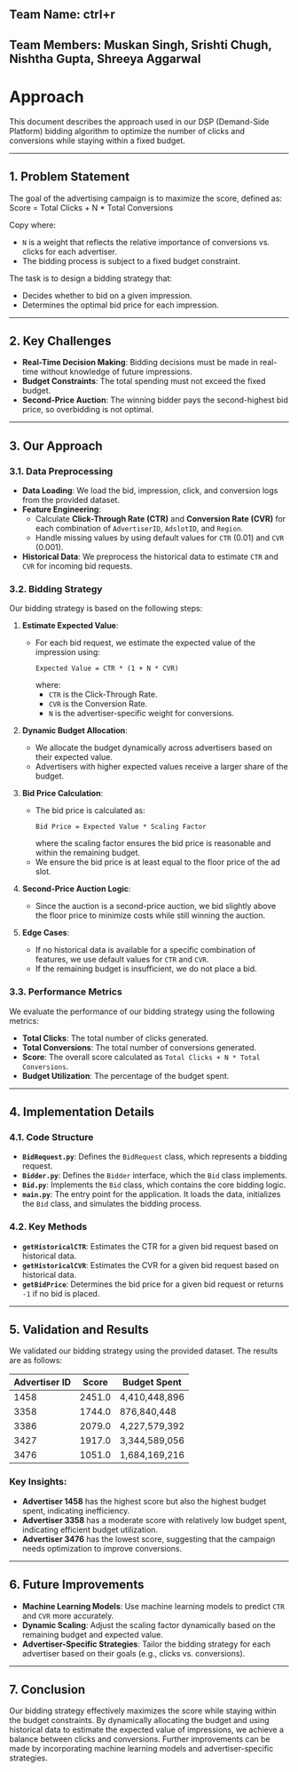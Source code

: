 ## Team Name: ctrl+r
## Team Members: Muskan Singh, Srishti Chugh, Nishtha Gupta, Shreeya Aggarwal


# Approach

This document describes the approach used in our DSP (Demand-Side Platform) bidding algorithm to optimize the number of clicks and conversions while staying within a fixed budget.

---

## **1. Problem Statement**
The goal of the advertising campaign is to maximize the score, defined as:
Score = Total Clicks + N * Total Conversions

Copy
where:
- `N` is a weight that reflects the relative importance of conversions vs. clicks for each advertiser.
- The bidding process is subject to a fixed budget constraint.

The task is to design a bidding strategy that:
- Decides whether to bid on a given impression.
- Determines the optimal bid price for each impression.

---

## **2. Key Challenges**
- **Real-Time Decision Making**: Bidding decisions must be made in real-time without knowledge of future impressions.
- **Budget Constraints**: The total spending must not exceed the fixed budget.
- **Second-Price Auction**: The winning bidder pays the second-highest bid price, so overbidding is not optimal.

---

## **3. Our Approach**

### **3.1. Data Preprocessing**
- **Data Loading**: We load the bid, impression, click, and conversion logs from the provided dataset.
- **Feature Engineering**:
  - Calculate **Click-Through Rate (CTR)** and **Conversion Rate (CVR)** for each combination of `AdvertiserID`, `AdslotID`, and `Region`.
  - Handle missing values by using default values for `CTR` (0.01) and `CVR` (0.001).
- **Historical Data**: We preprocess the historical data to estimate `CTR` and `CVR` for incoming bid requests.

### **3.2. Bidding Strategy**
Our bidding strategy is based on the following steps:

1. **Estimate Expected Value**:
   - For each bid request, we estimate the expected value of the impression using:
     ```
     Expected Value = CTR * (1 + N * CVR)
     ```
     where:
     - `CTR` is the Click-Through Rate.
     - `CVR` is the Conversion Rate.
     - `N` is the advertiser-specific weight for conversions.

2. **Dynamic Budget Allocation**:
   - We allocate the budget dynamically across advertisers based on their expected value.
   - Advertisers with higher expected values receive a larger share of the budget.

3. **Bid Price Calculation**:
   - The bid price is calculated as:
     ```
     Bid Price = Expected Value * Scaling Factor
     ```
     where the scaling factor ensures the bid price is reasonable and within the remaining budget.
   - We ensure the bid price is at least equal to the floor price of the ad slot.

4. **Second-Price Auction Logic**:
   - Since the auction is a second-price auction, we bid slightly above the floor price to minimize costs while still winning the auction.

5. **Edge Cases**:
   - If no historical data is available for a specific combination of features, we use default values for `CTR` and `CVR`.
   - If the remaining budget is insufficient, we do not place a bid.

### **3.3. Performance Metrics**
We evaluate the performance of our bidding strategy using the following metrics:
- **Total Clicks**: The total number of clicks generated.
- **Total Conversions**: The total number of conversions generated.
- **Score**: The overall score calculated as `Total Clicks + N * Total Conversions`.
- **Budget Utilization**: The percentage of the budget spent.

---

## **4. Implementation Details**

### **4.1. Code Structure**
- **`BidRequest.py`**: Defines the `BidRequest` class, which represents a bidding request.
- **`Bidder.py`**: Defines the `Bidder` interface, which the `Bid` class implements.
- **`Bid.py`**: Implements the `Bid` class, which contains the core bidding logic.
- **`main.py`**: The entry point for the application. It loads the data, initializes the `Bid` class, and simulates the bidding process.

### **4.2. Key Methods**
- **`getHistoricalCTR`**: Estimates the CTR for a given bid request based on historical data.
- **`getHistoricalCVR`**: Estimates the CVR for a given bid request based on historical data.
- **`getBidPrice`**: Determines the bid price for a given bid request or returns `-1` if no bid is placed.

---

## **5. Validation and Results**
We validated our bidding strategy using the provided dataset. The results are as follows:

| Advertiser ID | Score  | Budget Spent |
|---------------|--------|--------------|
| 1458          | 2451.0 | 4,410,448,896 |
| 3358          | 1744.0 | 876,840,448  |
| 3386          | 2079.0 | 4,227,579,392 |
| 3427          | 1917.0 | 3,344,589,056 |
| 3476          | 1051.0 | 1,684,169,216 |

### **Key Insights**:
- **Advertiser 1458** has the highest score but also the highest budget spent, indicating inefficiency.
- **Advertiser 3358** has a moderate score with relatively low budget spent, indicating efficient budget utilization.
- **Advertiser 3476** has the lowest score, suggesting that the campaign needs optimization to improve conversions.

---

## **6. Future Improvements**
- **Machine Learning Models**: Use machine learning models to predict `CTR` and `CVR` more accurately.
- **Dynamic Scaling**: Adjust the scaling factor dynamically based on the remaining budget and expected value.
- **Advertiser-Specific Strategies**: Tailor the bidding strategy for each advertiser based on their goals (e.g., clicks vs. conversions).

---

## **7. Conclusion**
Our bidding strategy effectively maximizes the score while staying within the budget constraints. By dynamically allocating the budget and using historical data to estimate the expected value of impressions, we achieve a balance between clicks and conversions. Further improvements can be made by incorporating machine learning models and advertiser-specific strategies.
